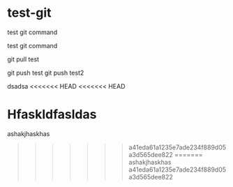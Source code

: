 # test-git

test git command

test git command

git pull test

git push test
git push test2


dsadsa
<<<<<<< HEAD
<<<<<<< HEAD

Hfaskldfasldas
=======
ashakjhaskhas
>>>>>>> a41eda61a1235e7ade234f889d05a3d565dee822
=======
ashakjhaskhas
>>>>>>> a41eda61a1235e7ade234f889d05a3d565dee822
